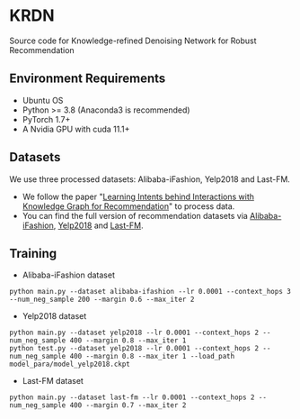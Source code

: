 # KRDN

Source code for Knowledge-refined Denoising Network for Robust Recommendation

## Environment Requirements

- Ubuntu OS
- Python >= 3.8 (Anaconda3 is recommended)
- PyTorch 1.7+
- A Nvidia GPU with cuda 11.1+

## Datasets

We use three processed datasets: Alibaba-iFashion, Yelp2018 and Last-FM. 
* We follow the paper "[Learning Intents behind Interactions with Knowledge Graph for Recommendation](https://arxiv.org/abs/2102.07057)" to process data.
* You can find the full version of recommendation datasets via [Alibaba-iFashion](https://github.com/wenyuer/POG), [Yelp2018](https://www.heywhale.com/mw/dataset/5ecbc342fac16e0036ec41a0) and [Last-FM](http://www.cp.jku.at/datasets/LFM-1b/).

## Training

- Alibaba-iFashion dataset
```
python main.py --dataset alibaba-ifashion --lr 0.0001 --context_hops 3 --num_neg_sample 200 --margin 0.6 --max_iter 2
```

- Yelp2018 dataset
```
python main.py --dataset yelp2018 --lr 0.0001 --context_hops 2 --num_neg_sample 400 --margin 0.8 --max_iter 1
python test.py --dataset yelp2018 --lr 0.0001 --context_hops 2 --num_neg_sample 400 --margin 0.8 --max_iter 1 --load_path model_para/model_yelp2018.ckpt
```

- Last-FM dataset
```
python main.py --dataset last-fm --lr 0.0001 --context_hops 2 --num_neg_sample 400 --margin 0.7 --max_iter 2
```